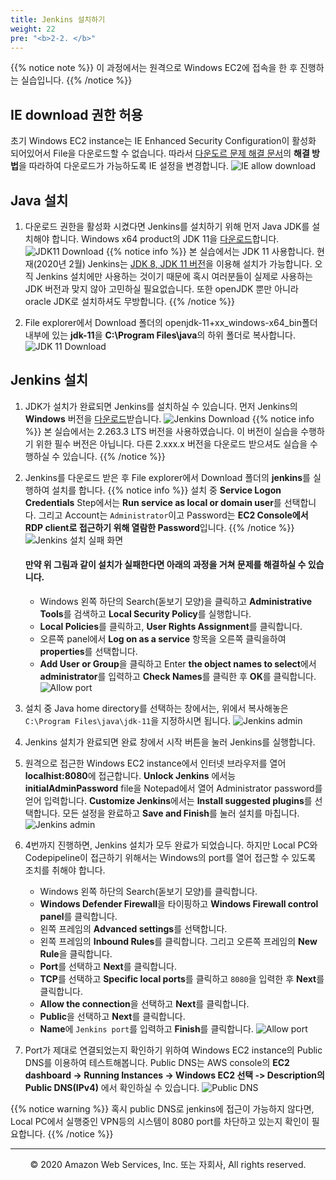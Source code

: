 ```yaml
---
title: Jenkins 설치하기
weight: 22
pre: "<b>2-2. </b>"
---
```


{{% notice note %}}
이 과정에서는 원격으로 Windows EC2에 접속을 한 후 진행하는 실습입니다.
{{% /notice %}}

## IE download 권한 허용
초기 Windows EC2 instance는 IE Enhanced Security Configuration이 활성화 되어있어서 File을 다운로드할 수 없습니다.
따라서 [다운도르 문제 해결 문서](https://aws.amazon.com/ko/premiumsupport/knowledge-center/ec2-windows-file-download-ie/?nc1=h_ls)의 **해결 방법**을 따라하여 다운로드가 가능하도록 IE 설정을 변경합니다.
![IE allow download](/images/ec2/allowdownload.png)



## Java 설치
1. 다운로드 권한을 활성화 시켰다면 Jenkins를 설치하기 위해 먼저 Java JDK를 설치해야 합니다. Windows x64 product의 JDK 11을 [다운로드](https://jdk.java.net/java-se-ri/11)합니다.
![JDK11 Download](/images/ec2/jdk11download.png)
{{% notice info %}}
본 실습에서는 JDK 11 사용합니다. 현재(2020년 2월) Jenkins는 [JDK 8, JDK 11 버전](https://www.jenkins.io/doc/administration/requirements/java/)을 이용해 설치가 가능합니다. 오직 Jenkins 설치에만 사용하는 것이기 때문에 혹시 여러분들이 실제로 사용하는 JDK 버전과 맞지 않아 고민하실 필요없습니다. 또한 openJDK 뿐만 아니라 oracle JDK로 설치하셔도 무방합니다.
{{% /notice %}}

2. File explorer에서 Download 폴더의 openjdk-11+xx_windows-x64_bin폴더 내부에 있는 **jdk-11**을 **C:\Program Files\java**의 하위 폴더로 복사합니다.
![JDK 11 Download](/images/ec2/jdkcopy.png)




## Jenkins 설치
1. JDK가 설치가 완료되면 Jenkins를 설치하실 수 있습니다. 먼저 Jenkins의 **Windows** 버전을 [다운로드](https://www.jenkins.io/download/)받습니다.
![Jenkins Download](/images/ec2/jenkinsdownload.png)
{{% notice info %}}
본 실습에서는 2.263.3 LTS 버전을 사용하였습니다. 이 버전이 실습을 수행하기 위한 필수 버전은 아닙니다. 다른 2.xxx.x 버전을 다운로드 받으셔도 실습을 수행하실 수 있습니다.
{{% /notice %}}

2. Jenkins를 다운로드 받은 후 File explorer에서 Download 폴더의 **jenkins**를 실행하여 설치를 합니다.
{{% notice info %}}
설치 중 **Service Logon Credentials** Step에서는 **Run service as local or domain user**를 선택합니다. 그리고 Account는 `Administrator`이고 Password는 **EC2 Console에서 RDP client로 접근하기 위해 열람한 Password**입니다.
{{% /notice %}}
![Jenkins 설치 실패 화면](/images/ec2/jenkinsprivilege.png)
   #### 만약 위 그림과 같이 설치가 실패한다면 아래의 과정을 거쳐 문제를 해결하실 수 있습니다.
   + Windows 왼쪽 하단의 Search(돋보기 모양)을 클릭하고 **Administrative Tools**를 검색하고 **Local Security Policy**를 실행합니다.
   + **Local Policies**를 클릭하고, **User Rights Assignment**를 클릭합니다.
   + 오른쪽 panel에서 **Log on as a service** 항목을 오른쪽 클릭을하여 **properties**를 선택합니다.
   + **Add User or Group**을 클릭하고 Enter **the object names to select**에서 **administrator**를 입력하고 **Check Names**를 클릭한 후 **OK**를 클릭합니다.
   ![Allow port](/images/ec2/allowprivilege.png)

3. 설치 중 Java home directory를 선택하는 창에서는, 위에서 복사해놓은 `C:\Program Files\java\jdk-11`을 지정하시면 됩니다.
![Jenkins admin](/images/ec2/choosejdkpath.png)

4. Jenkins 설치가 완료되면 완료 창에서 시작 버튼을 눌러 Jenkins를 실행합니다.

5. 원격으로 접근한 Windows EC2 instance에서 인터넷 브라우저를 열어 **localhist:8080**에 접근합니다. **Unlock Jenkins** 에서능 **initialAdminPassword** file을 Notepad에서 열어 Administrator password를 얻어 입력합니다. **Customize Jenkins**에서는 **Install suggested plugins**를 선택합니다. 모든 설정을 완료하고 **Save and Finish**를 눌러 설치를 마칩니다.
![Jenkins admin](/images/ec2/jenkinsadmin.png)

6. 4번까지 진행하면, Jenkins 설치가 모두 완료가 되었습니다. 하지만 Local PC와 Codepipeline이 접근하기 위해서는 Windows의 port를 열어 접근할 수 있도록 조치를 취해야 합니다. 
   - Windows 왼쪽 하단의 Search(돋보기 모양)를 클릭합니다. 
   - **Windows Defender Firewall**을 타이핑하고 **Windows Firewall control panel**를 클릭합니다.
   - 왼쪽 프레임의 **Advanced settings**를 선택합니다.
   - 왼쪽 프레임의 **Inbound Rules**를 클릭합니다. 그리고 오른쪽 프레임의 **New Rule**을 클릭합니다.
   - **Port**를 선택하고 **Next**를 클릭합니다.
   - **TCP**를 선택하고 **Specific local ports**를 클릭하고 `8080`을 입력한 후 **Next**를 클릭합니다.
   - **Allow the connection**을 선택하고 **Next**를 클릭합니다.
   - **Public**을 선택하고 **Next**를 클릭합니다.
   - **Name**에 `Jenkins port`를 입력하고 **Finish**를 클릭합니다.
![Allow port](/images/ec2/allowport.png)

7. Port가 제대로 연결되었는지 확인하기 위하여 Windows EC2 instance의 Public DNS를 이용하여 테스트해봅니다.
Public DNS는 AWS console의 **EC2 dashboard -> Running Instances -> Windows EC2 선택 -> Description의 Public DNS(IPv4)** 에서 확인하실 수 있습니다.
![Public DNS](/images/ec2/publicdns.png)

{{% notice warning %}}
혹시 public DNS로 jenkins에 접근이 가능하지 않다면, Local PC에서 실행중인 VPN등의 시스템이 8080 port를 차단하고 있는지 확인이 필요합니다.
{{% /notice %}}




---
<p align="center">
© 2020 Amazon Web Services, Inc. 또는 자회사, All rights reserved.
</p>
